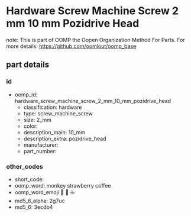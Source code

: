 # Hardware Screw Machine Screw 2 mm 10 mm Pozidrive Head  

note: This is part of OOMP the Oopen Organization Method For Parts. For more details: https://github.com/oomlout/oomp_base

##  part details





### id
* oomp_id: hardware_screw_machine_screw_2_mm_10_mm_pozidrive_head
  * classification: hardware
  * type: screw_machine_screw
  * size: 2_mm
  * color: 
  * description_main: 10_mm
  * description_extra: pozidrive_head
  * manufacturer: 
  * part_number: 

### other_codes
* short_code: 
* oomp_word: monkey strawberry coffee
* oomp_word_emoji :monkey: :strawberry: :coffee:
* md5_6_alpha: 2g7uc
* md5_6: 3ecdb4
